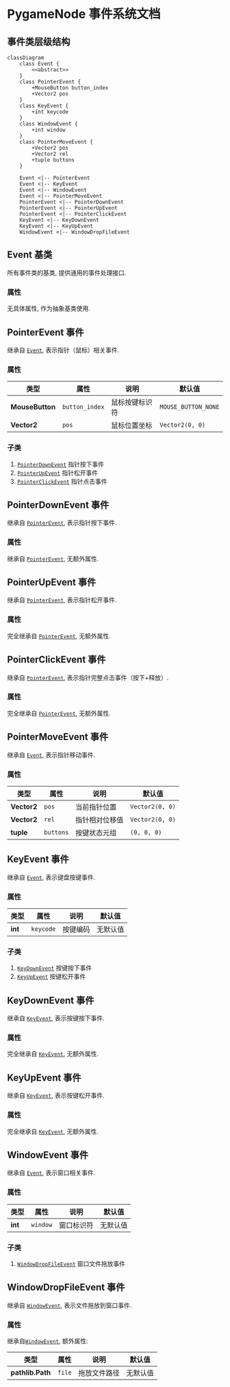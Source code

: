 # PygameNode 事件系统文档

## 事件类层级结构

```mermaid
classDiagram
    class Event {
        <<abstract>>
    }
    class PointerEvent {
        +MouseButton button_index
        +Vector2 pos
    }
    class KeyEvent {
        +int keycode
    }
    class WindowEvent {
        +int window
    }
    class PointerMoveEvent {
        +Vector2 pos
        +Vector2 rel
        +tuple buttons
    }
    
    Event <|-- PointerEvent
    Event <|-- KeyEvent
    Event <|-- WindowEvent
    Event <|-- PointerMoveEvent
    PointerEvent <|-- PointerDownEvent
    PointerEvent <|-- PointerUpEvent
    PointerEvent <|-- PointerClickEvent
    KeyEvent <|-- KeyDownEvent
    KeyEvent <|-- KeyUpEvent
    WindowEvent <|-- WindowDropFileEvent
```

<a id="event"></a>
## Event 基类
所有事件类的基类, 提供通用的事件处理接口. 

<a id="event-property"></a>
### 属性
无具体属性, 作为抽象基类使用. 

<a id="pointerevent"></a>
## PointerEvent 事件
继承自 [`Event`](#event), 表示指针（鼠标）相关事件. 

<a id="pointerevent-property"></a>
### 属性

| 类型              | 属性             | 说明      | 默认值                 |
|-----------------|----------------|---------|---------------------|
| **MouseButton** | `button_index` | 鼠标按键标识符 | `MOUSE_BUTTON_NONE` |
| **Vector2**     | `pos`          | 鼠标位置坐标  | `Vector2(0, 0)`     |

### 子类
1. [`PointerDownEvent`](#pointerdownevent) 指针按下事件
2. [`PointerUpEvent`](#pointerupevent) 指针松开事件
3. [`PointerClickEvent`](#pointerclickevent) 指针点击事件

<a id="pointerdownevent"></a>
## PointerDownEvent 事件
继承自 [`PointerEvent`](#pointerevent), 表示指针按下事件. 

<a id="pointerdownevent-property"></a>
### 属性
继承自 [`PointerEvent`](#pointerevent-property), 无额外属性. 

<a id="pointerupevent"></a>
## PointerUpEvent 事件
继承自 [`PointerEvent`](#pointer-event), 表示指针松开事件. 

<a id="pointerupevent-property"></a>
### 属性
完全继承自 [`PointerEvent`](#pointerevent-property), 无额外属性. 

<a id="pointerclickevent"></a>
## PointerClickEvent 事件
继承自 [`PointerEvent`](#pointer-event), 表示指针完整点击事件（按下+释放）. 

<a id="pointerclickevent-property"></a>
### 属性
完全继承自 [`PointerEvent`](#pointerevent-property), 无额外属性. 

<a id="pointermoveevent"></a>
## PointerMoveEvent 事件
继承自 [`Event`](#event), 表示指针移动事件. 

<a id="pointermoveevent-property"></a>
### 属性

| 类型          | 属性        | 说明      | 默认值             |
|-------------|-----------|---------|-----------------|
| **Vector2** | `pos`     | 当前指针位置  | `Vector2(0, 0)` |
| **Vector2** | `rel`     | 指针相对位移值 | `Vector2(0, 0)` |
| **tuple**   | `buttons` | 按键状态元组  | `(0, 0, 0)`     |

<a id="keyevent"></a>
## KeyEvent 事件
继承自 [`Event`](#event), 表示键盘按键事件. 

<a id="keyevent-property"></a>
### 属性

| 类型      | 属性        | 说明   | 默认值  |
|---------|-----------|------|------|
| **int** | `keycode` | 按键编码 | 无默认值 |

### 子类
1. [`KeyDownEvent`](#keydownevent) 按键按下事件
2. [`KeyUpEvent`](#keyupevent) 按键松开事件

<a id="keydownevent"></a>
## KeyDownEvent 事件
继承自 [`KeyEvent`](#keyevent), 表示按键按下事件. 

<a id="keydownevent-property"></a>
### 属性
完全继承自 [`KeyEvent`](#keyevent-property), 无额外属性. 

<a id="keyupevent"></a>
## KeyUpEvent 事件
继承自 [`KeyEvent`](#keyevent), 表示按键松开事件. 

<a id="keyupevent-property"></a>
### 属性
完全继承自 [`KeyEvent`](#keyevent-property), 无额外属性. 

<a id="windowevent"></a>
## WindowEvent 事件
继承自 [`Event`](#event), 表示窗口相关事件. 

<a id="windowevent-property"></a>
### 属性

| 类型      | 属性       | 说明    | 默认值  |
|---------|----------|-------|------|
| **int** | `window` | 窗口标识符 | 无默认值 |

### 子类
1. [`WindowDropFileEvent`](#windowdropfileevent) 窗口文件拖放事件

<a id="windowdropfileevent"></a>
## WindowDropFileEvent 事件
继承自 [`WindowEvent`](#windowevent), 表示文件拖放到窗口事件. 

<a id="windowdropfileevent-property"></a>
### 属性
继承自[`WindowEvent`](#windowevent-property), 额外属性:

| 类型               | 属性     | 说明     | 默认值  |
|------------------|--------|--------|------|
| **pathlib.Path** | `file` | 拖放文件路径 | 无默认值 |